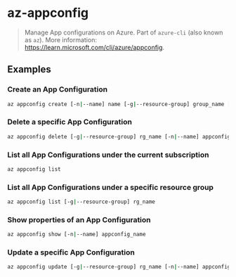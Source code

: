 # az-appconfig

> Manage App configurations on Azure. Part of `azure-cli` (also known as `az`). More information: <https://learn.microsoft.com/cli/azure/appconfig>.

## Examples

### Create an App Configuration

```bash
az appconfig create [-n|--name] name [-g|--resource-group] group_name [-l|--location] location
```

### Delete a specific App Configuration

```bash
az appconfig delete [-g|--resource-group] rg_name [-n|--name] appconfig_name
```

### List all App Configurations under the current subscription

```bash
az appconfig list
```

### List all App Configurations under a specific resource group

```bash
az appconfig list [-g|--resource-group] rg_name
```

### Show properties of an App Configuration

```bash
az appconfig show [-n|--name] appconfig_name
```

### Update a specific App Configuration

```bash
az appconfig update [-g|--resource-group] rg_name [-n|--name] appconfig_name
```

